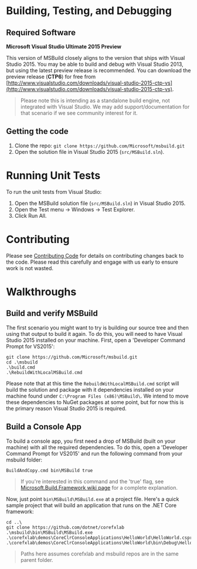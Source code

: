 # Building, Testing, and Debugging

## Required Software
**Microsoft Visual Studio Ultimate 2015 Preview**

This version of MSBuild closely aligns to the version that ships with Visual Studio 2015. You may be able to build and debug with Visual Studio 2013, but using the latest preview release is recommended. You can download the preview release (**CTP6**) for free from [http://www.visualstudio.com/downloads/visual-studio-2015-ctp-vs](http://www.visualstudio.com/downloads/visual-studio-2015-ctp-vs).
> Please note this is intending as a standalone build engine, not integrated with Visual Studio. We may add support/documentation for that scenario if we see community interest for it.

## Getting the code

1. Clone the repo: `git clone https://github.com/Microsoft/msbuild.git`
2. Open the solution file in Visual Studio 2015 (`src/MSBuild.sln`).

# Running Unit Tests
To run the unit tests from Visual Studio:

1. Open the MSBuild solution file (`src/MSBuild.sln`) in Visual Studio 2015.
2. Open the Test menu -> Windows -> Test Explorer.
3. Click Run All.

# Contributing
Please see [Contributing Code](https://github.com/Microsoft/msbuild/wiki/Contributing-Code) for details on contributing changes back to the code. Please read this carefully and engage with us early to ensure work is not wasted.

# Walkthroughs
## Build and verify MSBuild
The first scenario you might want to try is building our source tree and then using that output to build it again. To do this, you will need to have Visual Studio 2015 installed on your machine. First, open a 'Developer Command Prompt for VS2015':
```
git clone https://github.com/Microsoft/msbuild.git
cd .\msbuild
.\build.cmd
.\RebuildWithLocalMSBuild.cmd
```
Please note that at this time the `RebuildWithLocalMSBuild.cmd` script will build the solution and package with it dependencies installed on your machine found under `C:\Program Files (x86)\MSBuild\`. We intend to move these dependencies to NuGet packages at some point, but for now this is the primary reason Visual Studio 2015 is required.

## Build a Console App
To build a console app, you first need a drop of MSBuild (built on your machine) with all the required dependencies. To do this, open a 'Developer Command Prompt for VS2015' and run the following command from your msbuild folder:
```
BuildAndCopy.cmd bin\MSBuild true
``` 
> If you're interested in this command and the 'true' flag, see [Microsoft.Build.Framework wiki page](https://github.com/Microsoft/msbuild/wiki/Microsoft.Build.Framework) for a complete explanation.

Now, just point `bin\MSBuild\MSBuild.exe` at a project file. Here's a quick sample project that will build an application that runs on the .NET Core framework:
```
cd ..\
git clone https://github.com/dotnet/corefxlab
.\msbuild\bin\MSBuild\MSBuild.exe .\corefxlab\demos\CoreClrConsoleApplications\HelloWorld\HelloWorld.csproj
.\corefxlab\demos\CoreClrConsoleApplications\HelloWorld\bin\Debug\HelloWorld.exe
```
>Paths here assumes corefxlab and msbuild repos are in the same parent folder.
